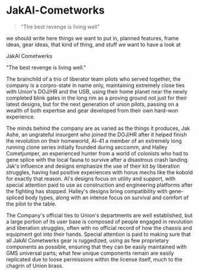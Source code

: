 # JakAl-Cometworks
> "The best revenge is living well"

we should write here things we want to put in, planned features, frame ideas, gear ideas, that kind of thing, and stuff we want to have a look at

JakAl Cometwerks 

"The best revenge is living well." 

The brainchild of a trio of liberator team pilots who served together, the company is a corpro-state in name only, maintaining extremely close ties with Union's DOJ/HR and the USB, using their home planet near the newly completed blink gates in the long rim as a proving ground not just for their latest designs, but for the next generation of union pilots, passing on a wealth of both expertise and gear developed from their own hard-won experience. 

The minds behind the company are as varied as the things it produces, Jak Ashe, an ungrateful insurgent who joined the DOJ/HR after it helped finish the revolution on their homeworld, Al-41 a member of an extremely long running clone series initially founded during seccomm, and Halley Cometjumper, an experienced hunter from a world of colonists who had to gene splice with the local fauna to survive after a disastrous crash landing. Jak's influence and designs emphasize the use of their kit by liberation struggles, having had positive experiences with horus mechs like the kobold for exactly that reason. Al's designs focus on utility and support, with special attention paid to use as construction and engineering platforms after the fighting has stopped. Halley's designs bring compatibility with gene-spliced body types, along with an intense focus on survival and comfort of the pilot to the table. 

The Company's official ties to Union's departments are well established, but a large portion of its user base is composed of people engaged in revolution and liberation struggles, often with no official record of how the chassis and equipment got into their hands. Special attention is paid to making sure that all JakAl Cometwerks gear is ruggedized, using as few proprietary components as possible, ensuring that they can be easily maintained with GMS universal parts; what few unique components remain are easily replicated due to loose permissions within the license itself, much to the chagrin of Union brass. 


